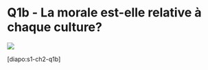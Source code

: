 # Q1b - La morale est-elle relative à chaque culture?

![](https://upload.wikimedia.org/wikipedia/commons/thumb/6/6f/Madrid_Bullfight.JPG/800px-Madrid_Bullfight.JPG?20211030232823)

[diapo:s1-ch2-q1b]
